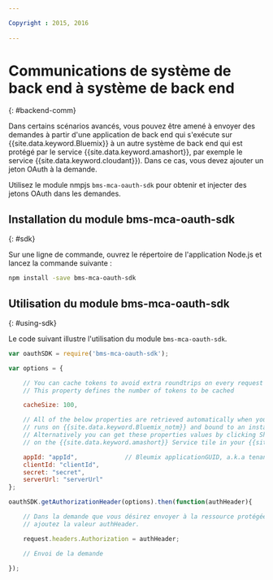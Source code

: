 ```yaml
---

Copyright : 2015, 2016
  
---
```


# Communications de système de back end à système de back end
{: #backend-comm}

Dans certains scénarios avancés, vous pouvez être amené à envoyer des demandes à partir d'une application de back end qui s'exécute sur {{site.data.keyword.Bluemix}} à un autre système de back end qui est protégé par le service {{site.data.keyword.amashort}}, par exemple le service {{site.data.keyword.cloudant}}). Dans ce cas, vous devez ajouter un jeton OAuth à la demande.

Utilisez le module nmpjs `bms-mca-oauth-sdk` pour obtenir et injecter des jetons OAuth dans les demandes.

## Installation du module bms-mca-oauth-sdk
{: #sdk}

Sur une ligne de commande, ouvrez le répertoire de l'application Node.js et lancez la commande suivante :

```Bash
npm install -save bms-mca-oauth-sdk
```

## Utilisation du module bms-mca-oauth-sdk
{: #using-sdk}

Le code suivant illustre l'utilisation du module `bms-mca-oauth-sdk`.


``` JavaScript
var oauthSDK = require('bms-mca-oauth-sdk');

var options = {

	// You can cache tokens to avoid extra roundtrips on every request
	// This property defines the number of tokens to be cached

	cacheSize: 100,

	// All of the below properties are retrieved automatically when your Node.js
	// runs on {{site.data.keyword.Bluemix_notm}} and bound to an instance of {{site.data.keyword.amashort}} Service.
	// Alternatively you can get these properties values by clicking Show Credentials
	// on the {{site.data.keyword.amashort}} Service tile in your {{site.data.keyword.Bluemix_notm}} application dashboard

	appId: "appId",				// Bleumix applicationGUID, a.k.a tenantId
	clientId: "clientId",			
	secret: "secret",
	serverUrl: "serverUrl"
};

oauthSDK.getAuthorizationHeader(options).then(function(authHeader){

	// Dans la demande que vous désirez envoyer à la ressource protégée,
	// ajoutez la valeur authHeader.

	request.headers.Authorization = authHeader;

	// Envoi de la demande

});

```
